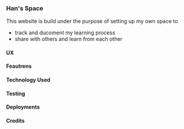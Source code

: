 ### Han's Space

This website is build under the purpose of setting up my own space to 
<ul>
<li>track and ducoment my learning process</li>
<li>share with others and learn from each other</li>
</ul>

#### UX

#### Feautrens

#### Technology Used

#### Testing

#### Deployments

#### Credits
